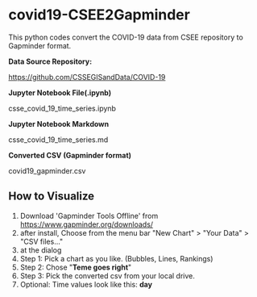 # covid19-CSEE2Gapminder
This python codes convert the COVID-19 data from CSEE repository to Gapminder format.

**Data Source Repository:**

https://github.com/CSSEGISandData/COVID-19

**Jupyter Notebook File(.ipynb)**

csse_covid_19_time_series.ipynb

**Jupyter Notebook Markdown**

csse_covid_19_time_series.md

**Converted CSV (Gapminder format)**

covid19_gapminder.csv

## How to Visualize

1. Download 'Gapminder Tools Offline' from  https://www.gapminder.org/downloads/
1. after install, Choose from the menu bar "New Chart" > "Your Data" > "CSV files..."
1. at the dialog
  1. Step 1: Pick a chart as you like. (Bubbles, Lines, Rankings)
  1. Step 2: Chose "**Teme goes right**"
  1. Step 3: Pick the converted csv from your local drive.
  1. Optional: Time values look like this: **day**


